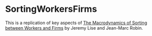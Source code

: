 # SortingWorkersFirms
This is a replication of key aspects of [The Macrodynamics of Sorting between Workers and Firms](https://www.aeaweb.org/articles?id=10.1257/aer.20131118) by Jeremy Lise and Jean-Marc Robin.